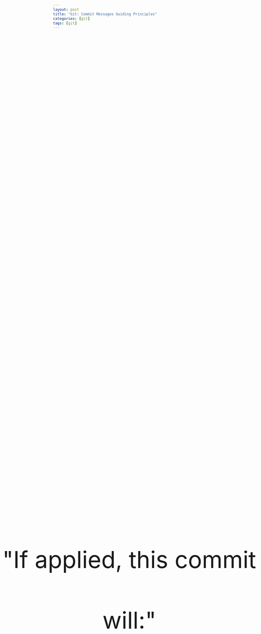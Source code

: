 ```yaml
---
layout: post
title: "Git: Commit Messages Guiding Principles"
categories: [git]
tags: [git]
---
```


<p class="hide">Guiding principles for git commit messages.</p>

<p class="center-large">"If applied, this commit will:"</p>

<p class="hide">cite: Stylesheet obtained from - <a href="code.mendhak.com">Mendhak</a></p>

<style type="text/css">
    .center-large {
        left: 0;
        line-height: 200px;
        margin-top: -200px !important;
        position: absolute;
        text-align: center;
        top: 50%;
        width: 100%;
        font-size: 550%;
    }

    .hide { 
        display: none;
    }
</style>